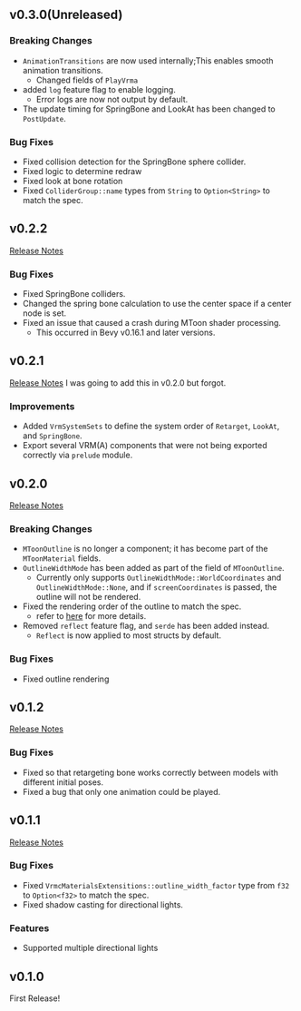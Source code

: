 ## v0.3.0(Unreleased)

### Breaking Changes

- `AnimationTransitions` are now used internally;This enables smooth animation transitions.
    - Changed fields of `PlayVrma`
- added `log` feature flag to enable logging.
    - Error logs are now not output by default.
- The update timing for SpringBone and LookAt has been changed to `PostUpdate`.

### Bug Fixes

- Fixed collision detection for the SpringBone sphere collider.
- Fixed logic to determine redraw
- Fixed look at bone rotation
- Fixed `ColliderGroup::name` types from `String` to `Option<String>` to match the spec.

## v0.2.2

[Release Notes](https://github.com/not-elm/bevy_vrm1/releases/tag/v0.2.2)

### Bug Fixes

- Fixed SpringBone colliders.
- Changed the spring bone calculation to use the center space if a center node is set.
- Fixed an issue that caused a crash during MToon shader processing.
    - This occurred in Bevy v0.16.1 and later versions.

## v0.2.1

[Release Notes](https://github.com/not-elm/bevy_vrm1/releases/tag/v0.2.1)
I was going to add this in v0.2.0 but forgot.

### Improvements

- Added `VrmSystemSets` to define the system order of `Retarget`, `LookAt`, and `SpringBone`.
- Export several VRM(A) components that were not being exported correctly via `prelude` module.

## v0.2.0

[Release Notes](https://github.com/not-elm/bevy_vrm1/releases/tag/v0.2.0)

### Breaking Changes

- `MToonOutline` is no longer a component; it has become part of the `MToonMaterial` fields.
- `OutlineWidthMode` has been added as part of the field of `MToonOutline`.
    - Currently only supports `OutlineWidthMode::WorldCoordinates` and `OutlineWidthMode::None`, and if
      `screenCoordinates` is passed, the outline will not be rendered.
- Fixed the rendering order of the outline to match the spec.
    - refer
      to [here](https://github.com/vrm-c/vrm-specification/blob/master/specification/VRMC_materials_mtoon-1.0/README.md#rendering)
      for more details.
- Removed `reflect` feature flag, and `serde` has been added instead.
    - `Reflect` is now applied to most structs by default.

### Bug Fixes

- Fixed outline rendering

## v0.1.2

[Release Notes](https://github.com/not-elm/bevy_vrm1/releases/tag/v0.1.2)

### Bug Fixes

- Fixed so that retargeting bone works correctly between models with different initial poses.
- Fixed a bug that only one animation could be played.

## v0.1.1

[Release Notes](https://github.com/not-elm/bevy_vrm1/releases/tag/v0.1.1)

### Bug Fixes

- Fixed `VrmcMaterialsExtensitions::outline_width_factor` type from `f32` to `Option<f32>` to match the spec.
- Fixed shadow casting for directional lights.

### Features

- Supported multiple directional lights

## v0.1.0

First Release!